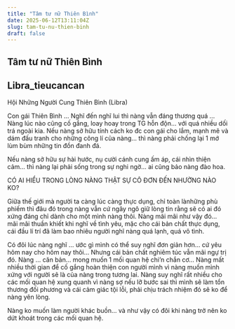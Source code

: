```yaml
---
title: "Tâm tư nữ Thiên Bình"
date: 2025-06-12T13:11:04Z
slug: tam-tu-nu-thien-binh
draft: false
---
```


## Tâm tư nữ Thiên Bình

## Libra_tieucancan

Hội Những Người Cung Thiên Bình (Libra)
 
Con gái Thiên Bình … Nghĩ đến nghĩ lui thì nàng vẫn đáng thương quá … Nàng lúc nào cũng cố gắng, loay hoay trong TG hỗn độn… với quá nhiều dối trá ngoài kia. Nếu nàng sở hữu tính cách ko đc con gái cho lắm, mạnh mẽ và dám đấu tranh cho những công lí của nàng… thì nàng phải chống lại 1 mớ lùm bùm những tin đồn đanh đá.
 
Nếu nàng sở hữu sự hài hước, nụ cười cánh cung ấm áp, cái nhìn thiện cảm… thì nàng lại phải sống trong sự nghi ngờ… ai cũng bảo nàng đào hoa.
 
CÓ AI HIỂU TRONG LÒNG NÀNG THẬT SỰ CÔ ĐƠN ĐẾN NHƯỜNG NÀO KO?
 
Giữa thế giới mà người ta càng lúc càng thực dụng, chỉ toàn lànhững phù phiếm thì đâu đó trong nàng vẫn cứ ngây ngô giữ lòng tin rằng sẽ có ai đó xứng đáng chỉ dành cho một mình nàng thôi. Nàng mãi mãi như vậy đó… mãi mãi thuần khiết khi nghĩ về tình yêu, mặc cho cái bản chất thực dụng, cái đầu lí trí đã làm bao nhiêu người  nghĩ nàng quá lạnh, quá vô tình.
 
Có đôi lúc nàng nghĩ … ước gì mình có thể suy nghĩ đơn giản hơn… cứ yêu hôm nay cho hôm nay thôi… Nhưng cái bản chất nghiêm túc vẫn mãi ngự trị đó. Nàng … căn bản… mong muốn 1 mối quan hệ chi’n chắn cơ… Nàng mất nhiều thời gian để cố gắng hoàn thiện con người mình vì nàng muốn mình xứng với người sẽ là của nàng trong tương lai. Nàng suy nghĩ rất nhiều cho các mối quan hệ xung quanh vì nàng sợ nếu lỡ bước sai thì mình sẽ làm tổn thương đối phương và cái cảm giác tội lỗi, phải chịu trách nhiệm đó sẽ ko để nàng yên lòng.
 
Nàng ko muốn làm người khác buồn… và như vậy có đôi khi nàng trở nên ko dứt khoát trong các mối quan hệ.